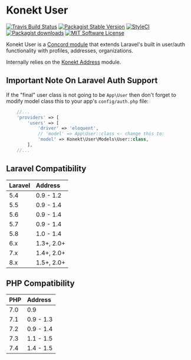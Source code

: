 # Konekt User

[![Travis Build Status](https://img.shields.io/travis/artkonekt/user.svg?style=flat-square)](https://travis-ci.org/artkonekt/user)
[![Packagist Stable Version](https://img.shields.io/packagist/v/konekt/user.svg?style=flat-square&label=stable)](https://packagist.org/packages/konekt/user)
[![StyleCI](https://styleci.io/repos/74651266/shield?branch=master)](https://styleci.io/repos/74651266)
[![Packagist downloads](https://img.shields.io/packagist/dt/konekt/user.svg?style=flat-square)](https://packagist.org/packages/konekt/user)
[![MIT Software License](https://img.shields.io/badge/license-MIT-blue.svg?style=flat-square)](LICENSE.md)

Konekt User is a [Concord module](https://konekt.dev/concord/1.4/modules) that extends
Laravel's built in user/auth functionality with profiles, addresses, organizations.

Internally relies on the [Konekt Address](https://github.com/artkonekt/address) module.

## Important Note On Laravel Auth Support

If the "final" user class is not going to be `App\User` then don't forget to modify model class this to your app's `config/auth.php` file:

```php
    //...
    'providers' => [
        'users' => [
            'driver' => 'eloquent',
            // 'model' => App\User::class <- change this to:
            'model' => Konekt\User\Models\User::class,
        ],
    //...
```

## Laravel Compatibility

| Laravel | Address   |
|:--------|:----------|
| 5.4     | 0.9 - 1.2 |
| 5.5     | 0.9 - 1.4 |
| 5.6     | 0.9 - 1.4 |
| 5.7     | 0.9 - 1.4 |
| 5.8     | 1.0 - 1.4 |
| 6.x     | 1.3+, 2.0+|
| 7.x     | 1.4+, 2.0+|
| 8.x     | 1.5+, 2.0+|

## PHP Compatibility

| PHP | Address   |
|:--------|:----------|
| 7.0     | 0.9 |
| 7.1     | 0.9 - 1.3 |
| 7.2     | 0.9 - 1.4 |
| 7.3     | 1.1 - 1.5 |
| 7.4     | 1.4 - 1.5 |
